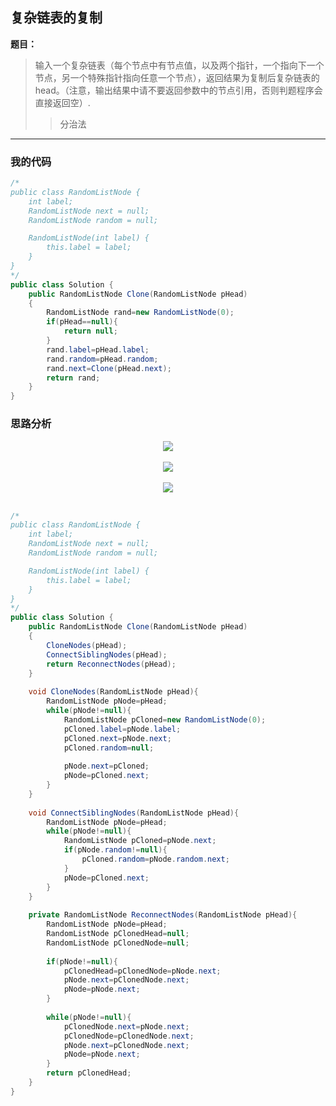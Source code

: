 ## 复杂链表的复制

**题目：**
>输入一个复杂链表（每个节点中有节点值，以及两个指针，一个指向下一个节点，另一个特殊指针指向任意一个节点），返回结果为复制后复杂链表的head。（注意，输出结果中请不要返回参数中的节点引用，否则判题程序会直接返回空）.
>>分治法

---

### 我的代码

```java
/*
public class RandomListNode {
    int label;
    RandomListNode next = null;
    RandomListNode random = null;

    RandomListNode(int label) {
        this.label = label;
    }
}
*/
public class Solution {
    public RandomListNode Clone(RandomListNode pHead)
    {
        RandomListNode rand=new RandomListNode(0);
        if(pHead==null){
            return null;
        }        
        rand.label=pHead.label;
        rand.random=pHead.random;
        rand.next=Clone(pHead.next);
        return rand;
    }
}
```

### 思路分析

<div align="center"> <img src="https://raw.githubusercontent.com/LyricYang/Internet-Recruiting-Algorithm-Problems/master/JianZhiOffer/Code/pic/Q1024P1.png"/> </div><br>
<div align="center"> <img src="https://raw.githubusercontent.com/LyricYang/Internet-Recruiting-Algorithm-Problems/master/JianZhiOffer/Code/pic/Q1024P2.png"/> </div><br>
<div align="center"> <img src="https://raw.githubusercontent.com/LyricYang/Internet-Recruiting-Algorithm-Problems/master/JianZhiOffer/Code/pic/Q1024P3.png"/> </div><br>
 
```java
/*
public class RandomListNode {
    int label;
    RandomListNode next = null;
    RandomListNode random = null;

    RandomListNode(int label) {
        this.label = label;
    }
}
*/
public class Solution {
    public RandomListNode Clone(RandomListNode pHead)
    {
        CloneNodes(pHead);
        ConnectSiblingNodes(pHead);
        return ReconnectNodes(pHead);
    }
    
    void CloneNodes(RandomListNode pHead){
        RandomListNode pNode=pHead;
        while(pNode!=null){
            RandomListNode pCloned=new RandomListNode(0);
            pCloned.label=pNode.label;
            pCloned.next=pNode.next;
            pCloned.random=null;
            
            pNode.next=pCloned;
            pNode=pCloned.next;
        }
    }
    
    void ConnectSiblingNodes(RandomListNode pHead){
        RandomListNode pNode=pHead;
        while(pNode!=null){
            RandomListNode pCloned=pNode.next;
            if(pNode.random!=null){
                pCloned.random=pNode.random.next;
            }
            pNode=pCloned.next;
        }
    }
    
    private RandomListNode ReconnectNodes(RandomListNode pHead){
        RandomListNode pNode=pHead;
        RandomListNode pClonedHead=null;
        RandomListNode pClonedNode=null;
        
        if(pNode!=null){
            pClonedHead=pClonedNode=pNode.next;
            pNode.next=pClonedNode.next;
            pNode=pNode.next;
        }
        
        while(pNode!=null){
            pClonedNode.next=pNode.next;
            pClonedNode=pClonedNode.next;
            pNode.next=pClonedNode.next;
            pNode=pNode.next;
        }
        return pClonedHead;
    }  
}
```